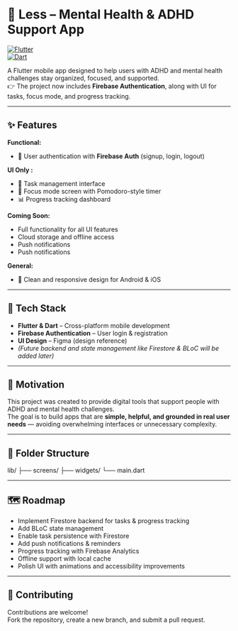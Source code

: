 # 🧠 Less – Mental Health & ADHD Support App

[![Flutter](https://img.shields.io/badge/Flutter-02569B?logo=flutter&logoColor=white)](https://flutter.dev)  
[![Dart](https://img.shields.io/badge/Dart-0175C2?logo=dart&logoColor=white)](https://dart.dev)  

A Flutter mobile app designed to help users with ADHD and mental health challenges stay organized, focused, and supported.  
👉 The project now includes **Firebase Authentication**, along with UI for tasks, focus mode, and progress tracking.  

---

## ✨ Features

**Functional:**  
- 🔑 User authentication with **Firebase Auth** (signup, login, logout)  

**UI Only :**  
- 📝 Task management interface  
- 🎯 Focus mode screen with Pomodoro-style timer  
- 📊 Progress tracking dashboard

**Coming Soon:** 
- Full functionality for all UI features
- Cloud storage and offline access
- Push notifications
- Push notifications 

**General:**  
- 📱 Clean and responsive design for Android & iOS  

---

## 🔧 Tech Stack
- **Flutter & Dart** – Cross-platform mobile development  
- **Firebase Authentication** – User login & registration  
- **UI Design** – Figma (design reference)  
- *(Future backend and state management like Firestore & BLoC will be added later)*  

---

## 🧠 Motivation
This project was created to provide digital tools that support people with ADHD and mental health challenges.  
The goal is to build apps that are **simple, helpful, and grounded in real user needs** — avoiding overwhelming interfaces or unnecessary complexity.  

---

## 📂 Folder Structure

lib/
├── screens/
├── widgets/
└── main.dart

---

## 🗺 Roadmap
- Implement Firestore backend for tasks & progress tracking  
- Add BLoC state management  
- Enable task persistence with Firestore  
- Add push notifications & reminders  
- Progress tracking with Firebase Analytics  
- Offline support with local cache  
- Polish UI with animations and accessibility improvements  

---

## 🤝 Contributing
Contributions are welcome!  
Fork the repository, create a new branch, and submit a pull request.  

